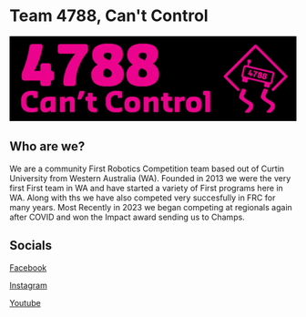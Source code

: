 # Team 4788, Can't Control
![4788](https://github.com/CurtinFRC/.github/blob/master/LongLogo.jpg)

## Who are we?
We are a community First Robotics Competition team based out of Curtin University from Western Australia (WA). Founded in 2013 we were the very first First team in WA and have started a variety of First programs here in WA. Along with ths we have also competed very succesfully in FRC for many years. Most Recently in 2023 we began competing at regionals again after COVID and won the Impact award sending us to Champs. 

## Socials
[Facebook](https://www.facebook.com/Team4788)  

[Instagram](https://www.instagram.com/frcteam4788/)  

[Youtube](https://www.youtube.com/@CurtinFRC4788CantControl)  
<!---
[Website](4788.team)
-->
